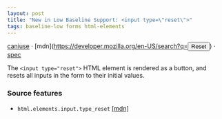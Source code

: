 ```yaml
---
layout: post
title: "New in Low Baseline Support: <input type=\"reset\">"
tags: baseline-low forms html-elements
---
```


[caniuse](https://caniuse.com/?search=input-reset) · [mdn](https://developer.mozilla.org/en-US/search?q=<input type="reset">) · [spec](https://html.spec.whatwg.org/multipage/input.html#reset-button-state-(type=reset))

The `<input type="reset">` HTML element is rendered as a button, and resets all inputs in the form to their initial values.

### Source features

- ``html.elements.input.type_reset`` [[mdn]](https://developer.mozilla.org/en-US/search?q=html.elements.input.type_reset)
